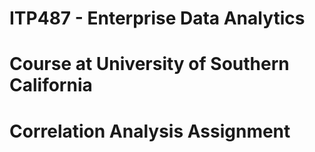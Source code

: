 # ITP487 - Enterprise Data Analytics
# Course at University of Southern California
# Correlation Analysis Assignment
